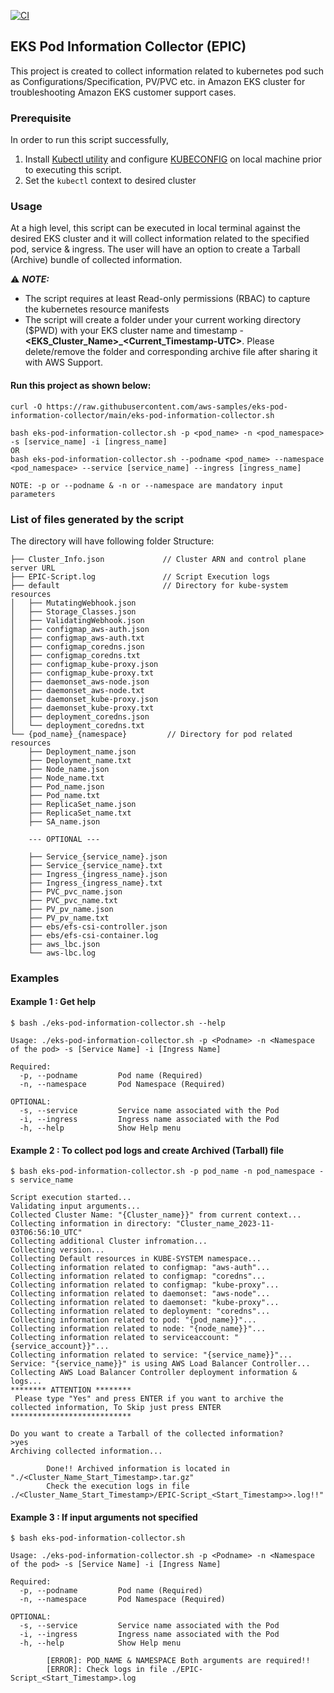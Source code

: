[![CI](https://github.com/aws-samples/eks-pod-information-collector/actions/workflows/CI.yml/badge.svg?branch=dev)](https://github.com/aws-samples/eks-pod-information-collector/actions/workflows/CI.yml)

##  EKS Pod Information Collector (EPIC)  

This project is created to collect information related to kubernetes pod such as Configurations/Specification, PV/PVC etc. in Amazon EKS cluster for troubleshooting Amazon EKS customer support cases.

### Prerequisite

In order to run this script successfully, 
1. Install [Kubectl utility](https://docs.aws.amazon.com/eks/latest/userguide/install-kubectl.html) and configure [KUBECONFIG](https://docs.aws.amazon.com/eks/latest/userguide/create-kubeconfig.html) on local machine prior to executing this script.
2. Set the `kubectl` context to desired cluster

### Usage

At a high level, this script can be executed in local terminal against the desired EKS cluster and it will collect information related to the specified pod, service & ingress. The user will have an option to create a Tarball (Archive) bundle of collected information.

:warning: ***NOTE:***
+ The script requires at least Read-only permissions (RBAC) to capture the kubernetes resource manifests 
+ The script will create a folder under your current working directory ($PWD) with your EKS cluster name and timestamp - **<EKS_Cluster_Name>_<Current_Timestamp-UTC>**. Please delete/remove the folder and corresponding archive file after sharing it with AWS Support.

#### Run this project as shown below:

```
curl -O https://raw.githubusercontent.com/aws-samples/eks-pod-information-collector/main/eks-pod-information-collector.sh

bash eks-pod-information-collector.sh -p <pod_name> -n <pod_namespace> -s [service_name] -i [ingress_name]
OR  
bash eks-pod-information-collector.sh --podname <pod_name> --namespace <pod_namespace> --service [service_name] --ingress [ingress_name]

NOTE: -p or --podname & -n or --namespace are mandatory input parameters
```

### List of files generated by the script

The directory will have following folder Structure:

```
├── Cluster_Info.json             // Cluster ARN and control plane server URL
├── EPIC-Script.log               // Script Execution logs
├── default                       // Directory for kube-system resources
│   ├── MutatingWebhook.json      
│   ├── Storage_Classes.json      
│   ├── ValidatingWebhook.json   
│   ├── configmap_aws-auth.json   
│   ├── configmap_aws-auth.txt
│   ├── configmap_coredns.json
│   ├── configmap_coredns.txt
│   ├── configmap_kube-proxy.json
│   ├── configmap_kube-proxy.txt
│   ├── daemonset_aws-node.json
│   ├── daemonset_aws-node.txt
│   ├── daemonset_kube-proxy.json
│   ├── daemonset_kube-proxy.txt
│   ├── deployment_coredns.json
│   └── deployment_coredns.txt
└── {pod_name}_{namespace}         // Directory for pod related resources
    ├── Deployment_name.json
    ├── Deployment_name.txt
    ├── Node_name.json
    ├── Node_name.txt
    ├── Pod_name.json
    ├── Pod_name.txt
    ├── ReplicaSet_name.json
    ├── ReplicaSet_name.txt
    ├── SA_name.json

    --- OPTIONAL ---

    ├── Service_{service_name}.json
    ├── Service_{service_name}.txt
    ├── Ingress_{ingress_name}.json
    ├── Ingress_{ingress_name}.txt
    ├── PVC_pvc_name.json
    ├── PVC_pvc_name.txt
    ├── PV_pv_name.json
    ├── PV_pv_name.txt
    ├── ebs/efs-csi-controller.json
    ├── ebs/efs-csi-container.log
    ├── aws_lbc.json
    └── aws-lbc.log
```


### Examples

#### Example 1 : Get help
```
$ bash ./eks-pod-information-collector.sh --help

Usage: ./eks-pod-information-collector.sh -p <Podname> -n <Namespace of the pod> -s [Service Name] -i [Ingress Name] 

Required:
  -p, --podname         Pod name (Required)
  -n, --namespace       Pod Namespace (Required)

OPTIONAL:
  -s, --service         Service name associated with the Pod
  -i, --ingress         Ingress name associated with the Pod
  -h, --help            Show Help menu
```

#### Example 2 : To collect pod logs and create Archived (Tarball) file
```
$ bash eks-pod-information-collector.sh -p pod_name -n pod_namespace -s service_name

Script execution started...
Validating input arguments...
Collected Cluster Name: "{Cluster_name}}" from current context...
Collecting information in directory: "Cluster_name_2023-11-03T06:56:10_UTC"
Collecting additional Cluster infromation...
Collecting version...
Collecting Default resources in KUBE-SYSTEM namespace...
Collecting information related to configmap: "aws-auth"...
Collecting information related to configmap: "coredns"...
Collecting information related to configmap: "kube-proxy"...
Collecting information related to daemonset: "aws-node"...
Collecting information related to daemonset: "kube-proxy"...
Collecting information related to deployment: "coredns"...
Collecting information related to pod: "{pod_name}}"...
Collecting information related to node: "{node_name}}"...
Collecting information related to serviceaccount: "{service_account}}"...
Collecting information related to service: "{service_name}}"...
Service: "{service_name}}" is using AWS Load Balancer Controller...
Collecting AWS Load Balancer Controller deployment information & logs...
******** ATTENTION ********
 Please type "Yes" and press ENTER if you want to archive the collected information, To Skip just press ENTER 
***************************

Do you want to create a Tarball of the collected information?
>yes
Archiving collected information...

        Done!! Archived information is located in "./<Cluster_Name_Start_Timestamp>.tar.gz"
        Check the execution logs in file ./<Cluster_Name_Start_Timestamp>/EPIC-Script_<Start_Timestamp>>.log!!"
```

#### Example 3 : If input arguments not specified
```
$ bash eks-pod-information-collector.sh

Usage: ./eks-pod-information-collector.sh -p <Podname> -n <Namespace of the pod> -s [Service Name] -i [Ingress Name] 

Required:
  -p, --podname         Pod name (Required)
  -n, --namespace       Pod Namespace (Required)

OPTIONAL:
  -s, --service         Service name associated with the Pod
  -i, --ingress         Ingress name associated with the Pod
  -h, --help            Show Help menu

        [ERROR]: POD_NAME & NAMESPACE Both arguments are required!! 
        [ERROR]: Check logs in file ./EPIC-Script_<Start_Timestamp>.log
```
